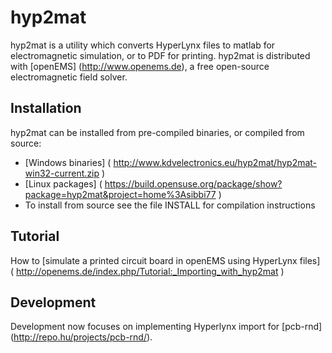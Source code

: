 # hyp2mat

hyp2mat is a utility which converts HyperLynx files to matlab for electromagnetic simulation, or to PDF for printing.
hyp2mat is distributed with [openEMS] (http://www.openems.de), a free open-source electromagnetic field solver.

## Installation

hyp2mat can be installed from pre-compiled binaries, or compiled from source:

* [Windows binaries] ( http://www.kdvelectronics.eu/hyp2mat/hyp2mat-win32-current.zip )
* [Linux packages] ( https://build.opensuse.org/package/show?package=hyp2mat&project=home%3Asibbi77 )
* To install from source see the file INSTALL for compilation instructions

## Tutorial

How to [simulate a printed circuit board in openEMS using HyperLynx files] ( http://openems.de/index.php/Tutorial:_Importing_with_hyp2mat ) 

## Development
Development now focuses on implementing Hyperlynx import for [pcb-rnd] (http://repo.hu/projects/pcb-rnd/).
